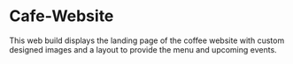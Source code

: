 # Cafe-Website

This web build displays the landing page of the coffee website with custom designed images and a layout to provide the menu and upcoming events.
